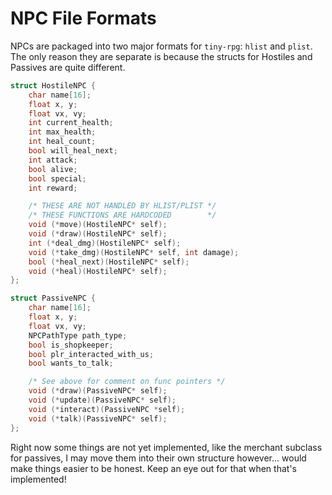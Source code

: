 # NPC File Formats

NPCs are packaged into two major formats for `tiny-rpg`: `hlist` and `plist`. The only reason they are separate is because the structs for Hostiles and Passives are quite different.

```c
struct HostileNPC {
    char name[16];
    float x, y;
    float vx, vy;
    int current_health;
    int max_health;
    int heal_count;
    bool will_heal_next;
    int attack;
    bool alive;
    bool special;
    int reward;

    /* THESE ARE NOT HANDLED BY HLIST/PLIST */
    /* THESE FUNCTIONS ARE HARDCODED        */
    void (*move)(HostileNPC* self);
    void (*draw)(HostileNPC* self);
    int (*deal_dmg)(HostileNPC* self);
    void (*take_dmg)(HostileNPC* self, int damage);
    bool (*heal_next)(HostileNPC* self);
    void (*heal)(HostileNPC* self);
};
```

```c
struct PassiveNPC {
    char name[16];
    float x, y;
    float vx, vy;
    NPCPathType path_type;
    bool is_shopkeeper;
    bool plr_interacted_with_us;
    bool wants_to_talk;

    /* See above for comment on func pointers */
    void (*draw)(PassiveNPC* self);
    void (*update)(PassiveNPC* self);
    void (*interact)(PassiveNPC *self);
    void (*talk)(PassiveNPC* self);
};
```

Right now some things are not yet implemented, like the merchant subclass for passives, I may move them into their own structure however... would make things easier to be honest. Keep an eye out for that when that's implemented!